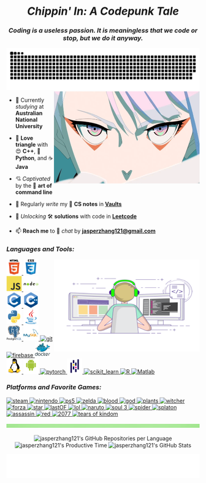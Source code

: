 <h1 align="center"> <i>Chippin' In: A Codepunk Tale</i> </h1>

<h3 align="center"> <i>Coding is a useless passion. It is meaningless that we code or stop, but we do it anyway.</i> </h3>

<img src="https://github.com/JasperZhang121/JasperZhang121/blob/output/github-contribution-grid-snake.svg">

<img align="right" alt="Lucy" height="240" width="380" src="https://github.com/JasperZhang121/JasperZhang121/blob/main/Picture/lucy_1.gif">


- 🔭 Currently *studying* at **Australian National University**

- 🤪 **Love triangle** with 😍 **C++**, 🐍 **Python**, and ☕ **Java**

- 💘 *Captivated* by the 📂 **art of command line**

- 📝 Regularly *write* my 📔 **CS notes** in **[Vaults](https://github.com/JasperZhang121/Vaults)**

- 🔑 *Unlocking* 🛠️ **solutions** with code in **[Leetcode](https://leetcode.com/JasperZhang121/)**

- 📫 **Reach me** to 🥂 *chat* by **jasperzhang121@gmail.com** 


<p align="left">
</p>

<p>
</p>  
  

<h3 align="left"> <i>Languages and Tools:</i> </h3>
<p align="left"> 
 
 <img align="right" alt="Coding" height="240" width="380" src="https://github.com/JasperZhang121/JasperZhang121/blob/main/Picture/w_coding.gif">
    
<a href="https://www.w3.org/html/" target="_blank" rel="noreferrer"> <img src="https://raw.githubusercontent.com/devicons/devicon/master/icons/html5/html5-original-wordmark.svg" alt="html5" width="40" height="40"/> </a> <a href="https://www.w3schools.com/css/" target="_blank" rel="noreferrer"> <img src="https://raw.githubusercontent.com/devicons/devicon/master/icons/css3/css3-original-wordmark.svg" alt="css3" width="40" height="40"/> </a> <a href="https://developer.mozilla.org/en-US/docs/Web/JavaScript" target="_blank" rel="noreferrer"> <img src="https://raw.githubusercontent.com/devicons/devicon/master/icons/javascript/javascript-original.svg" alt="javascript" width="40" height="40"/> </a> <a href="https://nodejs.org" target="_blank" rel="noreferrer"> <img src="https://raw.githubusercontent.com/devicons/devicon/master/icons/nodejs/nodejs-original-wordmark.svg" alt="nodejs" width="40" height="40"/> </a>  <a href="https://www.cprogramming.com/" target="_blank" rel="noreferrer"> <img src="https://raw.githubusercontent.com/devicons/devicon/master/icons/c/c-original.svg" alt="c" width="40" height="40"/> </a> <a href="https://www.w3schools.com/cpp/" target="_blank" rel="noreferrer"> <img src="https://raw.githubusercontent.com/devicons/devicon/master/icons/cplusplus/cplusplus-original.svg" alt="cplusplus" width="40" height="40"/> </a> <a href="https://www.python.org" target="_blank" rel="noreferrer"> <img src="https://raw.githubusercontent.com/devicons/devicon/master/icons/python/python-original.svg" alt="python" width="40" height="40"/> </a> <a href="https://www.java.com" target="_blank" rel="noreferrer"> <img src="https://raw.githubusercontent.com/devicons/devicon/master/icons/java/java-original.svg" alt="java" width="40" height="40"/> </a> <a href="https://www.postgresql.org" target="_blank" rel="noreferrer"> <img src="https://raw.githubusercontent.com/devicons/devicon/master/icons/postgresql/postgresql-original-wordmark.svg" alt="postgresql" width="40" height="40"/> </a> <a href="https://www.mysql.com/" target="_blank" rel="noreferrer"> <img src="https://raw.githubusercontent.com/devicons/devicon/master/icons/mysql/mysql-original-wordmark.svg" alt="mysql" width="40" height="40"/> </a> <a href="https://git-scm.com/" target="_blank" rel="noreferrer"> <img src="https://www.vectorlogo.zone/logos/git-scm/git-scm-icon.svg" alt="git" width="40" height="40"/> </a> <a href="https://firebase.google.com/" target="_blank" rel="noreferrer"> <img src="https://www.vectorlogo.zone/logos/firebase/firebase-icon.svg" alt="firebase" width="40" height="40"/> </a> <a href="https://www.docker.com/" target="_blank" rel="noreferrer"> <img src="https://raw.githubusercontent.com/devicons/devicon/master/icons/docker/docker-original-wordmark.svg" alt="docker" width="40" height="40"/> </a> <a href="https://www.linux.org/" target="_blank" rel="noreferrer"> <img src="https://raw.githubusercontent.com/devicons/devicon/master/icons/linux/linux-original.svg" alt="linux" width="40" height="40"/> </a> <a href="https://developer.android.com" target="_blank" rel="noreferrer"> <img src="https://raw.githubusercontent.com/devicons/devicon/master/icons/android/android-original-wordmark.svg" alt="android" width="40" height="40"/> </a> <a href="https://pytorch.org/" target="_blank" rel="noreferrer"> <img src="https://www.vectorlogo.zone/logos/pytorch/pytorch-icon.svg" alt="pytorch" width="40" height="40"/></a><a href="https://pandas.pydata.org/" target="_blank" rel="noreferrer"> <img src="https://raw.githubusercontent.com/devicons/devicon/2ae2a900d2f041da66e950e4d48052658d850630/icons/pandas/pandas-original.svg" alt="pandas" width="40" height="40"/> </a><a href="https://scikit-learn.org/" target="_blank" rel="noreferrer"> <img src="https://upload.wikimedia.org/wikipedia/commons/0/05/Scikit_learn_logo_small.svg" alt="scikit_learn" width="40" height="40"/> </a> 
<a href="https://www.r-project.org/" target="_blank" rel="noreferrer"> <img src="https://www.r-project.org/Rlogo.png" alt="R" width="40" height="40"/> </a><a href="https://www.mathworks.com/products/matlab.html" target="_blank" rel="noreferrer"> <img src="https://upload.wikimedia.org/wikipedia/commons/2/21/Matlab_Logo.png" alt="Matlab" width="40" height="40"/> </a>  
</p>

</p>

<h3 align="left"> <i>Platforms and Favorite Games:</i> </h3>

<p align="left"> <a href="https://store.steampowered.com/" target="_blank" rel="noreferrer"> <img src="https://www.vectorlogo.zone/logos/steampowered/steampowered-icon.svg" alt="steam" width="40" height="40"/> </a> 
<a href="https://www.nintendo.com.au/" target="_blank" rel="noreferrer"> <img src="https://cdn.iconscout.com/icon/free/png-128/nintendo-2296041-1912000.png" alt="nintendo" width="40" height="40"/> </a>
<a href="https://www.playstation.com/en-au/" target="_blank" rel="noreferrer"> <img src="https://i.pinimg.com/originals/20/11/52/2011525d4e13b855685a3f59511eb03b.png" alt="ps5" width="40" height="40"/> </a>
<a href="https://www.zelda.com/breath-of-the-wild/" target="_blank" rel="noreferrer"> <img src="https://upload.wikimedia.org/wikipedia/en/c/c6/The_Legend_of_Zelda_Breath_of_the_Wild.jpg" alt="zelda" width="40" height="40"/> </a>
<a href="https://www.playstation.com/en-au/games/bloodborne/" target="_blank" rel="noreferrer"> <img src="https://upload.wikimedia.org/wikipedia/en/6/68/Bloodborne_Cover_Wallpaper.jpg" alt="blood" width="40" height="40"/> </a>
<a href="https://www.playstation.com/en-au/games/god-of-war/" target="_blank" rel="noreferrer"> <img src="https://upload.wikimedia.org/wikipedia/en/a/a7/God_of_War_4_cover.jpg" alt="god" width="40" height="40"/> </a>
<a href="https://plantsvszombies.fandom.com/wiki/Main_Page" target="_blank" rel="noreferrer"> <img src="https://upload.wikimedia.org/wikipedia/en/thumb/d/da/Plants_vs_Zombies_logo.png/375px-Plants_vs_Zombies_logo.png" alt="plants" width="40" height="40"/> </a>
<a href="https://witcher.fandom.com/wiki/The_Witcher_3:_Wild_Hunt" target="_blank" rel="noreferrer"> <img src="https://upload.wikimedia.org/wikipedia/en/0/0c/Witcher_3_cover_art.jpg" alt="witcher" width="40" height="40"/> </a>
<a href="https://forza.fandom.com/wiki/Forza_Horizon_5" target="_blank" rel="noreferrer"> <img src="https://upload.wikimedia.org/wikipedia/en/8/86/Forza_Horizon_5_cover_art.jpg" alt="forza" width="40" height="40"/> </a>
<a href="https://starcraft2.com/en-gb/" target="_blank" rel="noreferrer"> <img src="https://upload.wikimedia.org/wikipedia/en/2/20/StarCraft_II_-_Box_Art.jpg" alt="star" width="40" height="40"/> </a>
<a href="https://www.playstation.com/en-au/games/the-last-of-us-part-i/" target="_blank" rel="noreferrer"> <img src="https://assets-prd.ignimgs.com/2022/06/09/the-last-of-us-part-1-button-1654791855870.jpg" alt="lastOF" width="40" height="40"/> </a>
<a href="https://www.leagueoflegends.com/en-au/" target="_blank" rel="noreferrer"> <img src="https://encrypted-tbn0.gstatic.com/images?q=tbn:ANd9GcRvYNVJRPOkAj1V7jF8AlbpcNf9P76zQPErQOHohGQeGO8-NtfWLg93ParigCG0sU3h_vc&usqp=CAU" alt="lol" width="40" height="40"/> </a>
<a href="https://store.steampowered.com/app/234670/NARUTO_SHIPPUDEN_Ultimate_Ninja_STORM_3_Full_Burst_HD/" target="_blank" rel="noreferrer"> <img src="https://upload.wikimedia.org/wikipedia/en/5/57/Naruto_Shippuden_UNS_3_box_art.png" alt="naruto" width="40" height="40"/> </a>
<a href="https://store.steampowered.com/app/374320/DARK_SOULS_III/" target="_blank" rel="noreferrer"> <img src="https://image.api.playstation.com/cdn/EP0700/CUSA03365_00/OFMeAw2KhrdaEZAjW1f3tCIXbogkLpTC.png" alt="soul 3" width="40" height="40"/> </a>
<a href="https://www.playstation.com/en-au/games/marvels-spider-man-miles-morales/pc/?emcid=pa-co-422173&gad=1&gclid=CjwKCAjwvJyjBhApEiwAWz2nLQFDkIpl8owI3RsCRRHx0HTme5n5nN1FWII3l723bSQW6k4z_mHj9RoCdMMQAvD_BwE&gclsrc=aw.ds" target="_blank" rel="noreferrer"> <img src="https://image.api.playstation.com/vulcan/ap/rnd/202008/1423/F9wyoORp6rZizDA4kA5Icak6.jpg" alt="spider" width="40" height="40"/> </a>
<a href="https://www.nintendo.com.au/games/nintendo-switch/splatoon-3" target="_blank" rel="noreferrer"> <img src="https://upload.wikimedia.org/wikipedia/en/thumb/4/4f/Splatoon.3.jpg/220px-Splatoon.3.jpg" alt="splaton" width="40" height="40"/> </a>
<a href="https://store.steampowered.com/app/812140/Assassins_Creed_Odyssey/" target="_blank" rel="noreferrer"> <img src="https://upload.wikimedia.org/wikipedia/en/9/99/ACOdysseyCoverArt.png" alt="assassin" width="40" height="40"/> </a>
<a href="https://store.steampowered.com/app/1174180/Red_Dead_Redemption_2/" target="_blank" rel="noreferrer"> <img src="https://upload.wikimedia.org/wikipedia/en/4/44/Red_Dead_Redemption_II.jpg" alt="red" width="40" height="40"/> </a>
<a href="https://www.cyberpunk.net/au/en/" target="_blank" rel="noreferrer"> <img src="https://upload.wikimedia.org/wikipedia/en/9/9f/Cyberpunk_2077_box_art.jpg" alt="2077" width="40" height="40"/> </a>
<a href="https://www.nintendo.com.au/games/nintendo-switch/the-legend-of-zelda-tears-of-the-kingdom" target="_blank" rel="noreferrer"> <img src="https://i.etsystatic.com/10064703/r/il/55e1fd/4164589516/il_fullxfull.4164589516_t0eu.jpg" alt="tears of kindom" width="40" height="40"/> </a>
  
</p>

<p>

</p>    

<img height="10" width="1000" src="https://github.com/JasperZhang121/JasperZhang121/blob/main/Picture/green_strip.jpg">

<p align="center">
  <img align="center" width="275" src="http://github-profile-summary-cards.vercel.app/api/cards/repos-per-language?username=jasperzhang121&theme=swift" alt="jasperzhang121's GitHub Repositories per Language" />
  <img align="center" width="275" src="http://github-profile-summary-cards.vercel.app/api/cards/most-commit-language?username=jasperzhang121&theme=swift" alt="jasperzhang121's Productive Time" />
  <img align="center" width="275" src="http://github-profile-summary-cards.vercel.app/api/cards/stats?username=jasperzhang121&theme=swift" alt="jasperzhang121's GitHub Stats" />
</p>

<img src="https://github.com/JasperZhang121/JasperZhang121/blob/main/Picture/marquee.svg">





